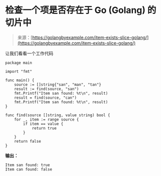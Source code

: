 <!--yml

类别：未分类

日期：2024-10-13 06:10:44

-->

# 检查一个项是否存在于 Go (Golang) 的切片中

> 来源：[https://golangbyexample.com/item-exists-slice-golang/](https://golangbyexample.com/item-exists-slice-golang/)

让我们看看一个工作代码

```
package main

import "fmt"

func main() {
    source := []string{"san", "man", "tan"}
    result := find(source, "san")
    fmt.Printf("Item san found: %t\n", result)
    result = find(source, "can")
    fmt.Printf("Item san found: %t\n", result)
}

func find(source []string, value string) bool {
    for _, item := range source {
        if item == value {
            return true
        }
    }
    return false
}
```

**输出：**

```
Item san found: true
Item can found: false
```
